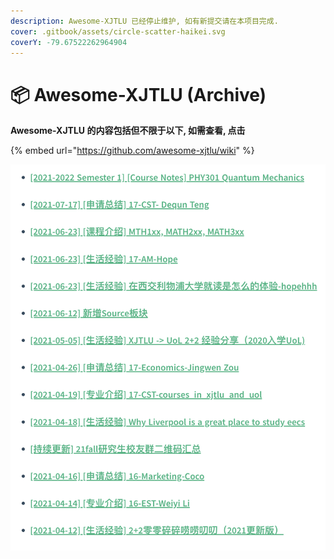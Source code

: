 ```yaml
---
description: Awesome-XJTLU 已经停止维护, 如有新提交请在本项目完成.
cover: .gitbook/assets/circle-scatter-haikei.svg
coverY: -79.67522262964904
---
```


# 📦 Awesome-XJTLU (Archive)

**Awesome-XJTLU 的内容包括但不限于以下, 如需查看, 点击**

{% embed url="https://github.com/awesome-xjtlu/wiki" %}

![](<.gitbook/assets/CleanShot 2022-06-13 at 13.50.39@2x.png>)
